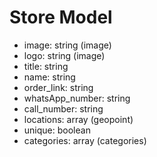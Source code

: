 # Store Model

-   image: string (image)
-   logo: string (image)
-   title: string
-   name: string
-   order_link: string
-   whatsApp_number: string
-   call_number: string
-   locations: array (geopoint)
-   unique: boolean
-   categories: array (categories)
